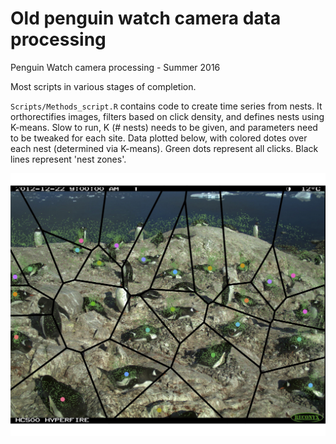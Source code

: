 # Old penguin watch camera data processing
Penguin Watch camera processing - Summer 2016

Most scripts in various stages of completion.

`Scripts/Methods_script.R` contains code to create time series from nests. It orthorectifies images, filters based on click density, and defines nests using K-means. Slow to run, K (# nests) needs to be given, and parameters need to be tweaked for each site. Data plotted below, with colored dotes over each nest (determined via K-means). Green dots represent all clicks. Black lines represent 'nest zones'.




![](Output/NEKOc_2013_tesselation.jpg)
